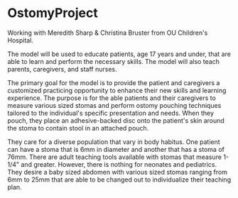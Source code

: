 # OstomyProject

Working with Meredith Sharp & Christina Bruster from OU Children's Hospital.

The model will be used to educate patients, age 17 years and under, that are able to learn and perform the necessary skills. The model will also teach parents, caregivers, and staff nurses.

The primary goal for the model is to provide the patient and caregivers a customized practicing opportunity to enhance their new skills and learning experience. The purpose is for the able patients and their caregivers to measure various sized stomas and perform ostomy pouching techniques tailored to the individual's specific presentation and needs. When they pouch, they place an adhesive-backed disc onto the patient's skin around the stoma to contain stool in an attached pouch.

They care for a diverse population that vary in body habitus. One patient can have a stoma that is 6mm in diameter and another that has a stoma of 76mm. There are adult teaching tools available with stomas that measure 1-1/4" and greater. However, there is nothing for neonates and pediatrics. They desire a baby sized abdomen with various sized stomas ranging from 6mm to 25mm that are able to be changed out to individualize their teaching plan.
